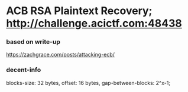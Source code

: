 # ACB RSA Plaintext Recovery; http://challenge.acictf.com:48438

### based on write-up 
https://zachgrace.com/posts/attacking-ecb/

### decent-info

blocks-size: 32 bytes,
offset: 16 bytes,
gap-between-blocks: 2^x-1;
